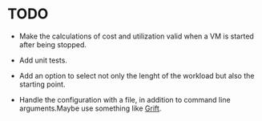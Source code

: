 TODO
====

- Make the calculations of cost and utilization valid when a VM is started after
  being stopped.

- Add unit tests.

- Add an option to select not only the lenght of the workload but also the
  starting point.

- Handle the configuration with a file, in addition to command line
  arguments.Maybe use something like
  [Grift](https://github.com/kensho-technologies/grift).
